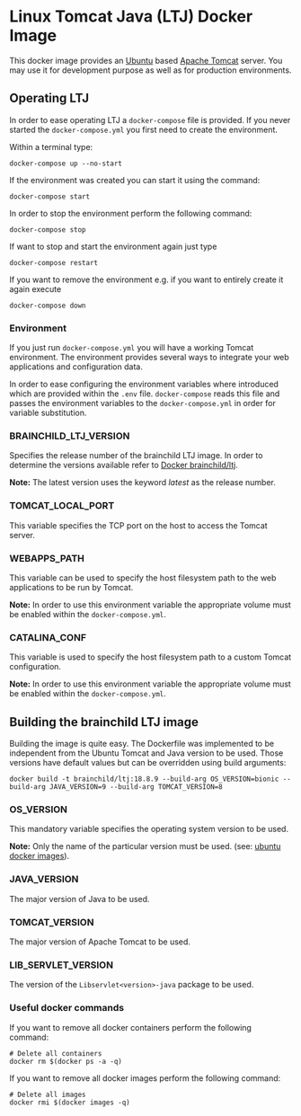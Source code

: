 # Linux Tomcat Java (LTJ) Docker Image
This docker image provides an [Ubuntu](https://ubuntu.com) based 
[Apache Tomcat](https://tomcat.apache.org) server. You may use it for development
purpose as well as for production environments.

## Operating LTJ
In order to ease operating LTJ a `docker-compose` file is provided. If you 
never started the `docker-compose.yml` you first need to create the environment.

Within a terminal type:

    docker-compose up --no-start

If the environment was created you can start it using the command:

    docker-compose start
    
In order to stop the environment perform the following command:

    docker-compose stop
    
If want to stop and start the environment again just type

    docker-compose restart
    
If you want to remove the environment e.g. if you want to entirely create it 
again execute

    docker-compose down

### Environment
If you just run `docker-compose.yml` you will have a working Tomcat environment. 
The environment provides several ways to integrate your web applications and
configuration data.

In order to ease configuring the environment variables where introduced which 
are provided within the `.env` file. `docker-compose` reads this file and passes
the environment variables to the `docker-compose.yml` in order for variable 
substitution.

### BRAINCHILD\_LTJ\_VERSION
Specifies the release number of the brainchild LTJ image. In order to 
determine the versions available refer to 
[Docker brainchild/ltj](https://hub.docker.com/r/brainchild/ltj).

__Note:__ The latest version uses the keyword _latest_ as the release number.

### TOMCAT\_LOCAL\_PORT
This variable specifies the TCP port on the host to access the Tomcat server.

### WEBAPPS\_PATH
This variable can be used to specify the host filesystem path to the web 
applications to be run by Tomcat.

__Note:__ In order to use this environment variable the appropriate volume must
be enabled within the `docker-compose.yml`.

### CATALINA\_CONF
This variable is used to specify the host filesystem path to a custom Tomcat 
configuration.

__Note:__ In order to use this environment variable the appropriate volume must
be enabled within the `docker-compose.yml`.

## Building the brainchild LTJ image
Building the image is quite easy. The Dockerfile was implemented to be 
independent from the Ubuntu Tomcat and Java version to be used. Those versions
have default values but can be overridden using build arguments:

    docker build -t brainchild/ltj:18.8.9 --build-arg OS_VERSION=bionic --build-arg JAVA_VERSION=9 --build-arg TOMCAT_VERSION=8 

### OS\_VERSION
This mandatory variable specifies the operating system version to be used. 

__Note:__ Only the name of the particular version must be used. 
(see: [ubuntu docker images](https://hub.docker.com/_/ubuntu)).

### JAVA\_VERSION
The major version of Java to be used.

### TOMCAT\_VERSION
The major version of Apache Tomcat to be used.

### LIB\_SERVLET\_VERSION
The version of the `Libservlet<version>-java` package to be used.

### Useful docker commands
If you want to remove all docker containers perform the following command:

    # Delete all containers
    docker rm $(docker ps -a -q)
    
If you want to remove all docker images perform the following command:

    # Delete all images
    docker rmi $(docker images -q)